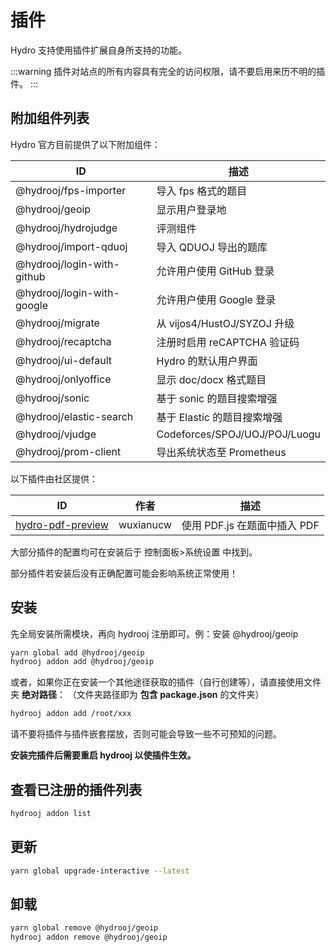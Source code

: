 # 插件

Hydro 支持使用插件扩展自身所支持的功能。

:::warning
插件对站点的所有内容具有完全的访问权限，请不要启用来历不明的插件。
:::

## 附加组件列表

Hydro 官方目前提供了以下附加组件：

| ID                         | 描述                          |
| -------------------------- | ----------------------------- |
| @hydrooj/fps-importer      | 导入 fps 格式的题目           |
| @hydrooj/geoip             | 显示用户登录地                |
| @hydrooj/hydrojudge        | 评测组件                      |
| @hydrooj/import-qduoj      | 导入 QDUOJ 导出的题库         |
| @hydrooj/login-with-github | 允许用户使用 GitHub 登录      |
| @hydrooj/login-with-google | 允许用户使用 Google 登录      |
| @hydrooj/migrate           | 从 vijos4/HustOJ/SYZOJ 升级 |
| @hydrooj/recaptcha         | 注册时启用 reCAPTCHA 验证码   |
| @hydrooj/ui-default        | Hydro 的默认用户界面          |
| @hydrooj/onlyoffice        | 显示 doc/docx 格式题目        |
| @hydrooj/sonic             | 基于 sonic 的题目搜索增强     |
| @hydrooj/elastic-search    | 基于 Elastic 的题目搜索增强   |
| @hydrooj/vjudge            | Codeforces/SPOJ/UOJ/POJ/Luogu |
| @hydrooj/prom-client       | 导出系统状态至 Prometheus     |

以下插件由社区提供：

| ID                                                 | 作者      | 描述                         |
| -------------------------------------------------- | --------- | ---------------------------- |
| [hydro-pdf-preview](//github.com/Ri-moe/hydro-pdf) | wuxianucw | 使用 PDF.js 在题面中插入 PDF |

大部分插件的配置均可在安装后于 控制面板>系统设置 中找到。

部分插件若安装后没有正确配置可能会影响系统正常使用！

## 安装

先全局安装所需模块，再向 hydrooj 注册即可。例：安装 @hydrooj/geoip

```sh
yarn global add @hydrooj/geoip
hydrooj addon add @hydrooj/geoip
```

或者，如果你正在安装一个其他途径获取的插件（自行创建等），请直接使用文件夹 **绝对路径**：
（文件夹路径即为 **包含 package.json** 的文件夹）

```sh
hydrooj addon add /root/xxx
```

请不要将插件与插件嵌套摆放，否则可能会导致一些不可预知的问题。

**安装完插件后需要重启 hydrooj 以使插件生效。**

## 查看已注册的插件列表

```sh
hydrooj addon list
```

## 更新

```sh
yarn global upgrade-interactive --latest
```

## 卸载

```sh
yarn global remove @hydrooj/geoip
hydrooj addon remove @hydrooj/geoip
```
